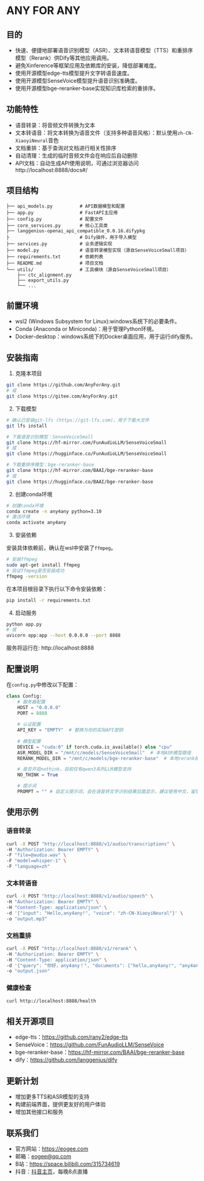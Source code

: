 # ANY FOR ANY

## 目的
- 快速、便捷地部署语音识别模型（ASR）、文本转语音模型（TTS）和重排序模型（Rerank）供Dify等其他应用调用。
- 避免Xinference等框架应用及依赖库的安装，降低部署难度。
- 使用开源模型edge-tts模型提升文字转语音速度。
- 使用开源模型SenseVoice模型提升语音识别准确度。
- 使用开源模型bge-reranker-base实现知识库检索的重排序。

## 功能特性

- 语音转录：将音频文件转换为文本
- 文本转语音：将文本转换为语音文件（支持多种语音风格）：默认使用`zh-CN-XiaoyiNeural`音色
- 文档重排：基于查询对文档进行相关性排序
- 自动清理：生成的临时音频文件会在响应后自动删除
- API文档：自动生成API使用说明，可通过浏览器访问http://localhost:8888/docs#/

## 项目结构

```
├── api_models.py          # API数据模型和配置
├── app.py                 # FastAPI主应用
├── config.py              # 配置文件
├── core_services.py       # 核心工具类
├── langgenius-openai_api_compatible_0.0.16.difypkg
├                          # Dify插件，用于导入模型   
├── services.py            # 业务逻辑实现
├── model.py               # 语音转录模型实现（源自SenseVoiceSmall项目）
├── requirements.txt       # 依赖列表
├── README.md              # 项目文档
└── utils/                 # 工具模块（源自SenseVoiceSmall项目）
    ├── ctc_alignment.py
    ├── export_utils.py
    └── ...
```
## 前置环境
- wsl2 (Windows Subsystem for Linux):windows系统下的必要条件。
- Conda (Anaconda or Miniconda)：用于管理Python环境。
- Docker-desktop：windows系统下的Docker桌面应用，用于运行dify服务。

## 安装指南

1. 克隆本项目
```bash
git clone https://github.com/AnyForAny.git
# 或
git clone https://gitee.com/AnyForAny.git
```
2. 下载模型
```bash
# 确认已安装git-lfs (https://git-lfs.com)，用于下载大文件
git lfs install

# 下载语音识别模型：SenseVoiceSmall
git clone https://hf-mirror.com/FunAudioLLM/SenseVoiceSmall
# 或
git clone https://hugginface.co/FunAudioLLM/SenseVoiceSmall

# 下载重排序模型：bge-reranker-base
git clone https://hf-mirror.com/BAAI/bge-reranker-base
# 或
git clone https://hugginface.co/BAAI/bge-reranker-base
```

2. 创建conda环境
```bash
# 创建conda环境
conda create -n any4any python=3.10
# 激活环境
conda activate any4any
```

3. 安装依赖

安装具体依赖前，确认在wsl中安装了`ffmpeg`。
```bash
# 安装ffmpeg
sudo apt-get install ffmpeg
# 验证ffmpeg是否安装成功
ffmpeg -version
```
在本项目根目录下执行以下命令安装依赖：
```bash
pip install -r requirements.txt
```

4. 启动服务
```bash
python app.py
# 或
uvicorn app:app --host 0.0.0.0 --port 8888
```
服务将运行在: http://localhost:8888

## 配置说明

在`config.py`中修改以下配置：

```python
class Config:
    # 服务器配置
    HOST = "0.0.0.0"
    PORT = 8888
    
    # 认证配置
    API_KEY = "EMPTY"  # 替换为你的实际API密钥
    
    # 模型配置
    DEVICE = "cuda:0" if torch.cuda.is_available() else "cpu"
    ASR_MODEL_DIR = "/mnt/c/models/SenseVoiceSmall"  # 本地ASR模型路径
    RERANK_MODEL_DIR = "/mnt/c/models/bge-reranker-base"  # 本地rerank模型路径

    # 是否开启nothink，目前仅有qwen3系列LLM模型支持
    NO_THINK = True

    # 提示词
    PROMPT = "" # 自定义提示词，会在语音转文字识别结果后面显示，建议使用中文，留空则无内容
```

## 使用示例

### 语音转录
```bash
curl -X POST "http://localhost:8888/v1/audio/transcriptions" \
-H "Authorization: Bearer EMPTY" \
-F "file=@audio.wav" \
-F "model=whisper-1" \
-F "language=zh"
```

### 文本转语音
```bash
curl -X POST "http://localhost:8888/v1/audio/speech" \
-H "Authorization: Bearer EMPTY" \
-H "Content-Type: application/json" \
-d '{"input": "Hello,any4any!", "voice": "zh-CN-XiaoyiNeural"}' \
-o "output.mp3"
```

### 文档重排
```bash
curl -X POST "http://localhost:8888/v1/rerank" \
-H "Authorization: Bearer EMPTY" \
-H "Content-Type: application/json" \
-d '{"query": "你好，any4any！", "documents": ["hello,any4any!", "any4any!", "heello,world!"]}' \
-o "output.json"
```

### 健康检查
```bash
curl http://localhost:8888/health
```

## 相关开源项目

- edge-tts：https://github.com/rany2/edge-tts
- SenseVoice：https://github.com/FunAudioLLM/SenseVoice
- bge-reranker-base：https://hf-mirror.com/BAAI/bge-reranker-base
- dify：https://github.com/langgenius/dify

## 更新计划
- 增加更多TTS和ASR模型的支持
- 构建前端界面，提供更友好的用户体验
- 增加其他接口和服务

## 联系我们
- 官方网站：https://eogee.com
- 邮箱：eogee@qq.com
- B站：https://space.bilibili.com/315734619
- 抖音：[抖音主页](https://www.douyin.com/user/MS4wLjABAAAAdH5__CXhFJtSrDQKNuI_vh4mI4-LdyQ_LPKB4d9gR3gISMC_Ak0ApCjFYy_oxhfC)，每晚8点直播